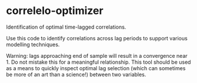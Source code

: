 # correlelo-optimizer
Identification of optimal time-lagged correlations.

Use this code to identify correlations across lag periods to support various modelling techniques. 

Warning: lags approaching end of sample will result in a convergence near 1. Do not mistake this for a meaningful relationship. This tool should be used as a means to quickly inspect optimal lag selection (which can sometimes be more of an art than a science!) between two variables.
